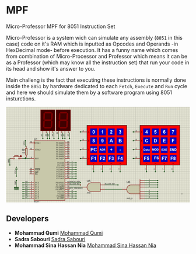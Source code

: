 # MPF
Micro-Professor MPF for 8051 Instruction Set

Micro-Professor is a system wich can simulate any assembly (`8051` in this case) code on it's RAM which is inputted as Opcodes and Operands -in HexDecimal mode- before execution.
It has a funny name which comes from combination of Micro-Processor and Professor which means it can be as a Professor (which may know all the instruction set) that run your code in its head and show it's answer to you.

Main challeng is the fact that executing these instructions is normally done inside the `8051` by hardware dedicated to each `Fetch`, `Execute` and `Run` cycle and here we should simulate them by a software program using 8051 insturctions.

<img src="https://github.com/sadrasabouri/MPF/blob/main/Others/MAIN_CIRCUIT.PNG">

## Developers

* **Mohammad Qumi** [Mohammad Qumi](https://github.com/Mohammad-Qumi)
* **Sadra Sabouri** [Sadra Sabouri](https://github.com/sadrasabouri)
* **Mohammad Sina Hassan Nia** [Mohammad Sina Hassan Nia](https://github.com/sinahsnn)
